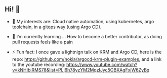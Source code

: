 ## Hi! 👋
- 💬 My interests are:
Cloud native automation, using kubernetes, argo toolchain, in a gitops way (using Argo CD).

- 🌱 I’m currently learning ...
  How to become a better contributor, as doing pull requests feels like a pain

- ⚡ Fun fact:
I once gave a lightnign talk on KRM and Argo CD, here is the repo: https://github.com/nokia/argocd-krm-plugin-examples, and a link to the youtube recording: https://www.youtube.com/watch?v=kNHIbiRMS78&list=PLj6h78yzYM2MqzIJyc5OBXAgFxjW6ZyBq

<!--
**heyleke/heyleke** is a ✨ _special_ ✨ repository because its `README.md` (this file) appears on your GitHub profile.

Here are some ideas to get you started:

- 🔭 I’m currently working on ...
- 🌱 I’m currently learning ...
- 👯 I’m looking to collaborate on ...
- 🤔 I’m looking for help with ...
- 💬 Ask me about ...
- 📫 How to reach me: ...
- 😄 Pronouns: ...
- ⚡ Fun fact: ...
-->

